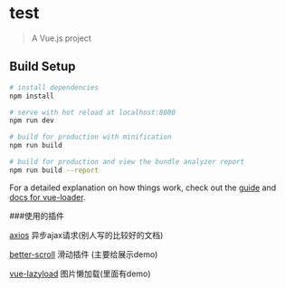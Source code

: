 # test

> A Vue.js project

## Build Setup

``` bash
# install dependencies
npm install

# serve with hot reload at localhost:8080
npm run dev

# build for production with minification
npm run build

# build for production and view the bundle analyzer report
npm run build --report
```

For a detailed explanation on how things work, check out the [guide](http://vuejs-templates.github.io/webpack/) and [docs for vue-loader](http://vuejs.github.io/vue-loader).


###使用的插件

[axios](https://www.jianshu.com/p/df464b26ae58) 异步ajax请求(别人写的比较好的文档)

[better-scroll](https://ustbhuangyi.github.io/better-scroll/#/examples/zh)  滑动插件 (主要给展示demo)

[vue-lazyload](https://github.com/hilongjw/vue-lazyload) 图片懒加载(里面有demo)